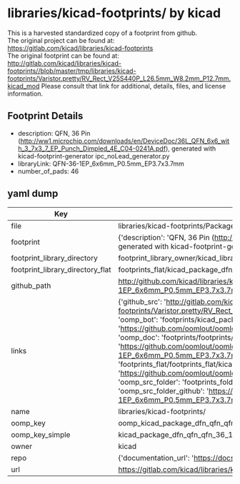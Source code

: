 # libraries/kicad-footprints/ by kicad  
This is a harvested standardized copy of a footprint from github.  
The original project can be found at:  
https://gitlab.com/kicad/libraries/kicad-footprints  
The original footprint can be found at:
http://gitlab.com/kicad/libraries/kicad-footprints//blob/master/tmp/libraries/kicad-footprints/Varistor.pretty/RV_Rect_V25S440P_L26.5mm_W8.2mm_P12.7mm.kicad_mod
Please consult that link for additional, details, files, and license information.  
## Footprint Details
* description: QFN, 36 Pin (http://ww1.microchip.com/downloads/en/DeviceDoc/36L_QFN_6x6_with_3_7x3_7_EP_Punch_Dimpled_4E_C04-0241A.pdf), generated with kicad-footprint-generator ipc_noLead_generator.py  
* libraryLink: QFN-36-1EP_6x6mm_P0.5mm_EP3.7x3.7mm  
* number_of_pads: 46  
## yaml dump  
| Key | Value |  
| --- | --- |  
| file | libraries/kicad-footprints/Package_DFN_QFN.pretty/QFN-36-1EP_6x6mm_P0.5mm_EP3.7x3.7mm.kicad_mod |  
| footprint | {'description': 'QFN, 36 Pin (http://ww1.microchip.com/downloads/en/DeviceDoc/36L_QFN_6x6_with_3_7x3_7_EP_Punch_Dimpled_4E_C04-0241A.pdf), generated with kicad-footprint-generator ipc_noLead_generator.py', 'libraryLink': 'QFN-36-1EP_6x6mm_P0.5mm_EP3.7x3.7mm', 'number_of_pads': 46} |  
| footprint_library_directory | footprint_library_owner/kicad_libraries/kicad-footprints/ |  
| footprint_library_directory_flat | footprints_flat/kicad_package_dfn_qfn_qfn_36_1ep_6x6mm_p0_5mm_ep3_7x3_7mm/working |  
| github_path | http://github.com/kicad/libraries/kicad-footprints//blob/master/tmp/libraries/kicad-footprints/Package_DFN_QFN.pretty/QFN-36-1EP_6x6mm_P0.5mm_EP3.7x3.7mm.kicad_mod |  
| links | {'github_src': 'http://gitlab.com/kicad/libraries/kicad-footprints//blob/master/tmp/libraries/kicad-footprints/Varistor.pretty/RV_Rect_V25S440P_L26.5mm_W8.2mm_P12.7mm.kicad_mod', 'github_src_repo': 'https://gitlab.com/kicad/libraries/kicad-footprints', 'oomp_bot': 'footprints/kicad_package_dfn_qfn_qfn_36_1ep_6x6mm_p0_5mm_ep3_7x3_7mm/working', 'oomp_bot_github': 'https://github.com/oomlout/oomlout_oomp_footprint_bot/tree/main/footprints/kicad_package_dfn_qfn_qfn_36_1ep_6x6mm_p0_5mm_ep3_7x3_7mm/working', 'oomp_doc': 'footprints/footprints/kicad/Package_DFN_QFN/QFN-36-1EP_6x6mm_P0.5mm_EP3.7x3.7mm/working/', 'oomp_doc_github': 'https://github.com/oomlout/oomlout_oomp_footprint_doc/tree/main/footprints/footprints/kicad/Package_DFN_QFN/QFN-36-1EP_6x6mm_P0.5mm_EP3.7x3.7mm/working', 'oomp_src_flat': 'footprints_flat/footprints_flat/kicad_package_dfn_qfn_qfn_36_1ep_6x6mm_p0_5mm_ep3_7x3_7mm/working', 'oomp_src_flat_github': 'https://github.com/oomlout/oomlout_oomp_footprint_src/tree/main/footprints_flat/kicad_package_dfn_qfn_qfn_36_1ep_6x6mm_p0_5mm_ep3_7x3_7mm/working', 'oomp_src_folder': 'footprints_folder/footprints_folder/kicad/Package_DFN_QFN/QFN-36-1EP_6x6mm_P0.5mm_EP3.7x3.7mm/working', 'oomp_src_folder_github': 'https://github.com/oomlout/oomlout_oomp_footprint_src/tree/main/footprints_folder/kicad/Package_DFN_QFN/QFN-36-1EP_6x6mm_P0.5mm_EP3.7x3.7mm/working'} |  
| name | libraries/kicad-footprints/ |  
| oomp_key | oomp_kicad_package_dfn_qfn_qfn_36_1ep_6x6mm_p0_5mm_ep3_7x3_7mm |  
| oomp_key_simple | kicad_package_dfn_qfn_qfn_36_1ep_6x6mm_p0_5mm_ep3_7x3_7mm |  
| owner | kicad |  
| repo | {'documentation_url': 'https://docs.github.com/rest/repos/repos#get-a-repository', 'message': 'Not Found'} |  
| url | https://gitlab.com/kicad/libraries/kicad-footprints |  

